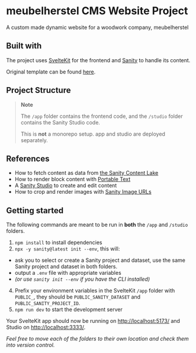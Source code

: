 # meubelherstel CMS Website Project

A custom made dynamic website for a woodwork company, meubelherstel

## Built with

The project uses [SvelteKit](https://kit.svelte.dev/) for the frontend and [Sanity](https://sanity.io/) to handle its content.

Original template can be found [here](https://github.com/sanity-io/sanity-template-sveltekit-clean).

## Project Structure

> **Note**
>
> The `/app` folder contains the frontend code, and the `/studio` folder contains the Sanity Studio code.
>
> This is **not** a monorepo setup. app and studio are deployed separately.

## References

- How to fetch content as data from [the Sanity Content Lake](https://www.sanity.io/docs/datastore)
- How to render block content with [Portable Text](https://www.sanity.io/docs/presenting-block-text)
- A [Sanity Studio](https://www.sanity.io/docs/sanity-studio) to create and edit content
- How to crop and render images with [Sanity Image URLs](https://www.sanity.io/docs/image-url)

## Getting started

The following commands are meant to be run in **both** the `/app` and `/studio` folders.

1. `npm install` to install dependencies
2. `npx -y sanity@latest init --env`, this will:

- ask you to select or create a Sanity project and dataset, use the same Sanity project and dataset in both folders.
- output a `.env` file with appropriate variables
- _(or use `sanity init --env` if you have the CLI installed)_

4. Prefix your environment variables in the SvelteKit `/app` folder with `PUBLIC_`, they should be `PUBLIC_SANITY_DATASET` and `PUBLIC_SANITY_PROJECT_ID`.
5. `npm run dev` to start the development server

Your SvelteKit app should now be running on [http://localhost:5173/](http://localhost:5173/) and Studio on [http://localhost:3333/](http://localhost:3333/).

_Feel free to move each of the folders to their own location and check them into version control._
